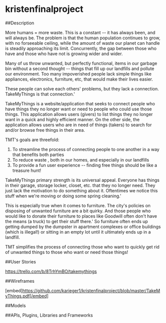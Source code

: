 # kristenfinalproject

##Description

More humans = more waste. This is a constant -- it has always been, and will always be. The problem is that the human population continues to grow, with no forseeable ceiling, while the amount of waste our planet can handle is steadily approaching its limit. Concurrently, the gap between those who have and those who have not is growing wider and wider. 

Many of us throw unwanted, but perfectly functional, items in our garbage bin without a second thought -- things that fill up our landfills and pollute our environment. Too many impoverished people lack simple things like appliances, electronics, furniture, etc, that would make their lives easier. 

These people can solve each others' problems, but they lack a connection. TakeMyThings is that connection.'

TakeMyThings is a website/application that seeks to connect people who have things they no longer want or need to people who could use those things. This application allows users (givers) to list things they no longer want in a quick and highly efficient manner. On the other side, the application allows users who are in need of things (takers) to search for and/or browse free things in their area.

TMT's goals are threefold:

1. To streamline the process of connecting people to one another in a way that benefits both parties
2. To reduce waste , both in our homes, and especially in our landfills
3. To provide a fun user experience -- finding free things should be like a treasure hunt!

TakeMyThings primary strength is its universal appeal. Everyone has things in their garage, storage locker, closet, etc. that they no longer need. They just lack the motivation to do something about it. Oftentimes we notice this stuff when we're moving or doing some spring cleaning.'

This is especially true when it comes to furniture. The city's policies on disposing of unwanted furniture are a bit quirky. And those people who would like to donate their furniture to places like Goodwill often don't have the means (a truck) to get their stuff there.' So furniture often ends up getting dumped by the dumpster in apartment complexes or office buildings (which is illegal!) or sitting in an empty lot until it ultimately ends up in a landfill. 

TMT simplifies the process of connecting those who want to quickly get rid of unwanted things to those who want or need those things!

##User Stories 

https://trello.com/b/8TrhYmBO/takemythings

##Wireframes

[embed]https://github.com/karieger1/kristenfinalproject/blob/master/TakeMyThings.pdf[/embed]

##Models


##APIs, Plugins, Libraries and Frameworks
